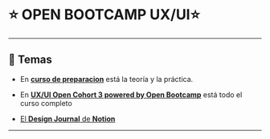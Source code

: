 # :star: OPEN BOOTCAMP UX/UI:star:

---

## :book: Temas

- En [**curso de preparacion**](https://github.com/eugenia1984/DisenoUX-UI/tree/main/open_bootcamp_ux_ui/curso_de_preparacion) está la teoría y la práctica.

- En [**UX/UI Open Cohort 3 powered by Open Bootcamp**](https://github.com/eugenia1984/DisenoUX-UI/tree/main/open_bootcamp_ux_ui/ux_ui_course_cohort3) está todo el curso completo

- [El **Design Journal** de **Notion**](https://therapeutic-land-13b.notion.site/Intro-f1f4f4c13d78451fa24612b0af711e92)

---

